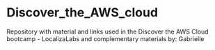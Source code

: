 # Discover_the_AWS_cloud
Repository with material and links used in the Discover the AWS Cloud bootcamp - LocalizaLabs and complementary materials  by: Gabrielle
